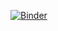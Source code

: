 [![Binder](https://mybinder.org/badge.svg)](https://mybinder.org/v2/gh/AdamErck/adamerck.github.io/master?urlpath=adamerck.github.io%2Fpython%2Fch07%20-%20Data%20Cleaning%20and%20Preparation.ipynb)
